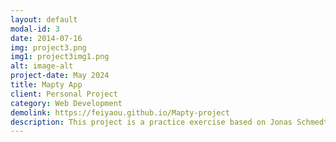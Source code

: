 ```yaml
---
layout: default
modal-id: 3
date: 2014-07-16
img: project3.png
img1: project3img1.png
alt: image-alt
project-date: May 2024
title: Mapty App
client: Personal Project
category: Web Development
demolink: https://feiyaou.github.io/Mapty-project
description: This project is a practice exercise based on Jonas Schmedtmann's JavaScript course on Udemy. The web application utilizes the Leaflet JS library for interactive map functionality, allowing users to mark locations on the map. When a location is clicked, a form appears, enabling users to log physical activities such as running and cycling. Each entry places a marker on the map, indicating the location and type of exercise.The project emphasizes the application of object-oriented programming skills, including ES6 classes, JavaScript libraries, and API integration.
---
```

